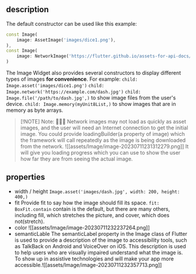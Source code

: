 ## description
The default constructor can be used like this example:
```Dart
const Image(
	image: AssetImage('images/dice1.png'),
),
const Image(
	image: NetworkImage('https://flutter.github.io/assets-for-api-docs/assets/widgets/owl.jpg'),
)
```

The Image Widget also provides several constructors to display different types of images **for convenience**. For example: 
`child: Image.asset('images/dice1.png')`
`child: Image.network('https://example.com/dash.jpg')`
`child: Image.file('/path/to/dash.jpg',)` to show image files from the user's device.
`child: Image.memory(myUnit8List,)` to show images that are in memory as byte arrays.


> [!NOTE] Note: 🎈🎈🎈
> Network images may not load as quickly as asset images, and the user will need an Internet connection to get the initial image. You could provide loadingBuilder(a property of image) which the framework will call repeatedly as the image is being downloaded from the network. ![[assets/Image/image-20230711231312279.png]] It will give you loading progress which you can use to show the user how far they are from seeing the actual image.

## properties
- width / height
  `Image.asset('images/dash.jpg', width: 200, height: 400,)`
- fit
  Provide fit to say how the image should fill its space. `fit: BoxFit.contain` contain is the default, but there are many others, including fill, which stretches the picture, and cover, which does not(stretch).
- color
  ![[assets/Image/image-20230711232237264.png]]
- semanticLable
  The semanticLabel property in the Image class of Flutter is used to provide a description of the image to accessibility tools, such as TalkBack on Android and VoiceOver on iOS. This description is used to help users who are visually impaired understand what the image is.
  To show up in assistive technologies and will make your app more accessible.![[assets/Image/image-20230711232357713.png]]




